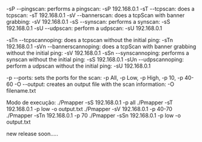 

-sP --pingscan: performs a pingscan: -sP 192.168.0.1
-sT --tcpscan: does a tcpscan: -sT 192.168.0.1
-sV --bannerscan: does a tcpScan with banner grabbing: -sV 192.168.0.1
-sS --synscan: performs a synscan: -sS 192.168.0.1
-sU --udpscan: perform a udpscan: -sU 192.168.0.1

-sTn --tcpscannoping: does a tcpscan without the initial ping: -sTn 192.168.0.1
-sVn --bannerscannoping: does a tcpScan with banner grabbing without the initial ping: -sV 192.168.0.1
-sSn --synscannoping: performs a synscan without the initial ping: -sS 192.168.0.1
-sUn --udpscannoping: perform a udpscan without the initial ping: -sU 192.168.0.1

-p --ports: sets the ports for the scan: -p All, -p Low, -p High, -p 10, -p 40-60
-O --output: creates an output file with the scan information: -O filename.txt


Modo de execução: 
    ./Pmapper -sS 192.168.0.1 -p all
    ./Pmapper -sT 192.168.0.1 -p low -o output.txt
    ./Pmapper -sV 192.168.0.1 -p 40-70
    ./Pmapper -sTn 192.168.0.1 -p 70
    ./Pmapper -sSn 192.168.0.1 -p low -o output.txt
    
new release soon.....
